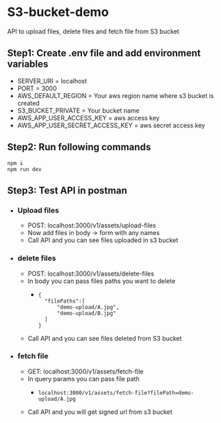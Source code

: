 # S3-bucket-demo
API to upload files, delete files and fetch file from S3 bucket

## Step1: Create .env file and add environment variables

- SERVER_URI = localhost
- PORT = 3000
- AWS_DEFAULT_REGION = Your aws region name where s3 bucket is created
- S3_BUCKET_PRIVATE = Your bucket name
- AWS_APP_USER_ACCESS_KEY = aws access key
- AWS_APP_USER_SECRET_ACCESS_KEY = aws secret access key

## Step2: Run following commands

```
npm i
npm run dev
```

## Step3: Test API in postman

  - ### Upload files
    - POST: localhost:3000/v1/assets/upload-files
    - Now add files in body -> form with any names
    - Call API and you can see files uploaded in s3 bucket
  - ### delete files
    - POST: localhost:3000/v1/assets/delete-files
    - In body you can pass files paths you want to delete
      - ```
        {
          "filePaths":[
              "demo-upload/A.jpg",
              "demo-upload/B.jpg"
          ]
        }
        ```
    - Call API and you can see files deleted from S3 bucket
  - ### fetch file
    - GET: localhost:3000/v1/assets/fetch-file
    - In query params you can pass file path
      - ```
        localhost:3000/v1/assets/fetch-file?filePath=demo-upload/A.jpg
        ```
    - Call API and you will get signed url from s3 bucket


